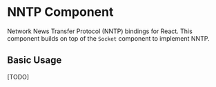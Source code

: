 # NNTP Component

Network News Transfer Protocol (NNTP) bindings for React.
This component builds on top of the `Socket` component to implement NNTP.

## Basic Usage

[TODO]
